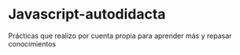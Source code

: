 # Javascript-autodidacta
Prácticas que realizo por cuenta propia para aprender más y repasar conocimientos
